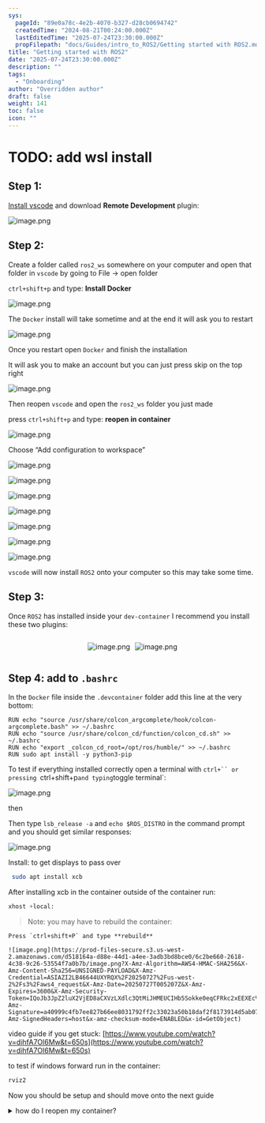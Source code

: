```yaml
---
sys:
  pageId: "89e0a78c-4e2b-4070-b327-d28cb0694742"
  createdTime: "2024-08-21T00:24:00.000Z"
  lastEditedTime: "2025-07-24T23:30:00.000Z"
  propFilepath: "docs/Guides/intro_to_ROS2/Getting started with ROS2.md"
title: "Getting started with ROS2"
date: "2025-07-24T23:30:00.000Z"
description: ""
tags:
  - "Onboarding"
author: "Overridden author"
draft: false
weight: 141
toc: false
icon: ""
---
```


# TODO: add wsl install

## Step 1:

[Install vscode](https://code.visualstudio.com/download) and download **Remote Development** plugin:

![image.png](https://prod-files-secure.s3.us-west-2.amazonaws.com/d518164a-d88e-44d1-a4ee-3adb3bd8bce0/efb52993-1881-4a40-b95e-6f020334f022/image.png?X-Amz-Algorithm=AWS4-HMAC-SHA256&X-Amz-Content-Sha256=UNSIGNED-PAYLOAD&X-Amz-Credential=ASIAZI2LB466TTHASQ37%2F20250727%2Fus-west-2%2Fs3%2Faws4_request&X-Amz-Date=20250727T005203Z&X-Amz-Expires=3600&X-Amz-Security-Token=IQoJb3JpZ2luX2VjED8aCXVzLXdlc3QtMiJHMEUCIQCfA0Tvda9Z%2FRvsWUXVsHCiCHIbmCCIF%2FQjngmdb4hItgIgOga%2F%2BInqYagTQ1uhps%2FBHuKCYB0UGdGU9SNJfUeI4Ekq%2FwMIaBAAGgw2Mzc0MjMxODM4MDUiDOQRlwGPwlfYu6qpzircA30k6%2F3C7KV06EOwxEsipCK98LKrhBiST4MgE%2BGDiz7s%2FeUKVnx4i%2BRDWoixMVpfsGWqjqReUWb9QeDTuSU8JM08uLnLnYBvXlJZv3lZkFcosV4zNHln6cPA8AOAJxJPXMFpUko%2B3VLoy7Sk0dlg%2B8jnyUzB0ktEzrbZFu1856b27P4COyZpJ3gs30ioHOQYpV%2FpZRVFlOSN2xTvMSek%2FCkDrT5q4Vwmt5Ltqphm76E%2FcNlU%2BFXcruU6VVqE208X1k8NYYU4aAc6w3kfw6NEZg8K3LPUJgYhwUM2QZGheWx3aBRcuhKkATdAKbO7c142F3tq3HbTgzdIMJGewRcFw67SAZF%2FK%2FGrJLO7lT9eiOUGzKo%2BeUOehoJZzf1uyVCpVTZn3%2F9AfCptmEHa7TVz23TKN5dOtLjo5KyQ9mci68%2BQ0fCT2Pb8y%2Fe9NbByuM%2Fq5LKBWfmlSMkKuT9TB%2BG2%2F1kGDL%2FZUeweycbMQKVdjGn%2FB5GE94wMonIlGIGBQOwbjlP%2FnSt44QT8HzDqTmY5Ry0SnQRZRA55GiyvdyTXNBFzaNqY8zifPtoAlVPaYXLCmT51ZzKyQKk0qmN4uRnBOsNfFdaIM2oyS%2FrLZf9BCHm36Cj10MMuvIPdSOMUMPrClcQGOqUBSHBcll%2F%2FsRcNWesx%2Bkwv8nKQtcQhk0gqS5DGEvTRBkvyDXMeCG7JmUglRw6WsHAbD8Z5pMx0J40HFI2138zSE6zrC2M1m3AR0ljdGbJGC0x9jioc52lFGxv9q0D6UvhX2VRy5mfBVTiASugoR3P%2B9GosWGMl7STojrmATu8fFDCjvZYQ1IV0FY5xHedXnfblS5uma9wnMZQM0kk%2By2PGI%2FugfLLq&X-Amz-Signature=53d23a85ce9944adde3158d461acaf8e10dbca84767fa83154b6675a85d2f038&X-Amz-SignedHeaders=host&x-amz-checksum-mode=ENABLED&x-id=GetObject)

## Step 2:

Create a folder called `ros2_ws` somewhere on your computer and open that folder in `vscode` by going to File → open folder 

`ctrl+shift+p` and type: **Install Docker**

![image.png](https://prod-files-secure.s3.us-west-2.amazonaws.com/d518164a-d88e-44d1-a4ee-3adb3bd8bce0/2269dc0e-1cd5-47ff-bceb-c04ad9b2eab0/image.png?X-Amz-Algorithm=AWS4-HMAC-SHA256&X-Amz-Content-Sha256=UNSIGNED-PAYLOAD&X-Amz-Credential=ASIAZI2LB466TTHASQ37%2F20250727%2Fus-west-2%2Fs3%2Faws4_request&X-Amz-Date=20250727T005203Z&X-Amz-Expires=3600&X-Amz-Security-Token=IQoJb3JpZ2luX2VjED8aCXVzLXdlc3QtMiJHMEUCIQCfA0Tvda9Z%2FRvsWUXVsHCiCHIbmCCIF%2FQjngmdb4hItgIgOga%2F%2BInqYagTQ1uhps%2FBHuKCYB0UGdGU9SNJfUeI4Ekq%2FwMIaBAAGgw2Mzc0MjMxODM4MDUiDOQRlwGPwlfYu6qpzircA30k6%2F3C7KV06EOwxEsipCK98LKrhBiST4MgE%2BGDiz7s%2FeUKVnx4i%2BRDWoixMVpfsGWqjqReUWb9QeDTuSU8JM08uLnLnYBvXlJZv3lZkFcosV4zNHln6cPA8AOAJxJPXMFpUko%2B3VLoy7Sk0dlg%2B8jnyUzB0ktEzrbZFu1856b27P4COyZpJ3gs30ioHOQYpV%2FpZRVFlOSN2xTvMSek%2FCkDrT5q4Vwmt5Ltqphm76E%2FcNlU%2BFXcruU6VVqE208X1k8NYYU4aAc6w3kfw6NEZg8K3LPUJgYhwUM2QZGheWx3aBRcuhKkATdAKbO7c142F3tq3HbTgzdIMJGewRcFw67SAZF%2FK%2FGrJLO7lT9eiOUGzKo%2BeUOehoJZzf1uyVCpVTZn3%2F9AfCptmEHa7TVz23TKN5dOtLjo5KyQ9mci68%2BQ0fCT2Pb8y%2Fe9NbByuM%2Fq5LKBWfmlSMkKuT9TB%2BG2%2F1kGDL%2FZUeweycbMQKVdjGn%2FB5GE94wMonIlGIGBQOwbjlP%2FnSt44QT8HzDqTmY5Ry0SnQRZRA55GiyvdyTXNBFzaNqY8zifPtoAlVPaYXLCmT51ZzKyQKk0qmN4uRnBOsNfFdaIM2oyS%2FrLZf9BCHm36Cj10MMuvIPdSOMUMPrClcQGOqUBSHBcll%2F%2FsRcNWesx%2Bkwv8nKQtcQhk0gqS5DGEvTRBkvyDXMeCG7JmUglRw6WsHAbD8Z5pMx0J40HFI2138zSE6zrC2M1m3AR0ljdGbJGC0x9jioc52lFGxv9q0D6UvhX2VRy5mfBVTiASugoR3P%2B9GosWGMl7STojrmATu8fFDCjvZYQ1IV0FY5xHedXnfblS5uma9wnMZQM0kk%2By2PGI%2FugfLLq&X-Amz-Signature=2689e902381ddd845407dfbb28bb9c8bcc461396a5c069b982b3a2c86358f2c8&X-Amz-SignedHeaders=host&x-amz-checksum-mode=ENABLED&x-id=GetObject)

The `Docker` install will take sometime and at the end it will ask you to restart

![image.png](https://prod-files-secure.s3.us-west-2.amazonaws.com/d518164a-d88e-44d1-a4ee-3adb3bd8bce0/ed233f78-be33-4b1f-b89c-9c346c0e961e/image.png?X-Amz-Algorithm=AWS4-HMAC-SHA256&X-Amz-Content-Sha256=UNSIGNED-PAYLOAD&X-Amz-Credential=ASIAZI2LB466TTHASQ37%2F20250727%2Fus-west-2%2Fs3%2Faws4_request&X-Amz-Date=20250727T005203Z&X-Amz-Expires=3600&X-Amz-Security-Token=IQoJb3JpZ2luX2VjED8aCXVzLXdlc3QtMiJHMEUCIQCfA0Tvda9Z%2FRvsWUXVsHCiCHIbmCCIF%2FQjngmdb4hItgIgOga%2F%2BInqYagTQ1uhps%2FBHuKCYB0UGdGU9SNJfUeI4Ekq%2FwMIaBAAGgw2Mzc0MjMxODM4MDUiDOQRlwGPwlfYu6qpzircA30k6%2F3C7KV06EOwxEsipCK98LKrhBiST4MgE%2BGDiz7s%2FeUKVnx4i%2BRDWoixMVpfsGWqjqReUWb9QeDTuSU8JM08uLnLnYBvXlJZv3lZkFcosV4zNHln6cPA8AOAJxJPXMFpUko%2B3VLoy7Sk0dlg%2B8jnyUzB0ktEzrbZFu1856b27P4COyZpJ3gs30ioHOQYpV%2FpZRVFlOSN2xTvMSek%2FCkDrT5q4Vwmt5Ltqphm76E%2FcNlU%2BFXcruU6VVqE208X1k8NYYU4aAc6w3kfw6NEZg8K3LPUJgYhwUM2QZGheWx3aBRcuhKkATdAKbO7c142F3tq3HbTgzdIMJGewRcFw67SAZF%2FK%2FGrJLO7lT9eiOUGzKo%2BeUOehoJZzf1uyVCpVTZn3%2F9AfCptmEHa7TVz23TKN5dOtLjo5KyQ9mci68%2BQ0fCT2Pb8y%2Fe9NbByuM%2Fq5LKBWfmlSMkKuT9TB%2BG2%2F1kGDL%2FZUeweycbMQKVdjGn%2FB5GE94wMonIlGIGBQOwbjlP%2FnSt44QT8HzDqTmY5Ry0SnQRZRA55GiyvdyTXNBFzaNqY8zifPtoAlVPaYXLCmT51ZzKyQKk0qmN4uRnBOsNfFdaIM2oyS%2FrLZf9BCHm36Cj10MMuvIPdSOMUMPrClcQGOqUBSHBcll%2F%2FsRcNWesx%2Bkwv8nKQtcQhk0gqS5DGEvTRBkvyDXMeCG7JmUglRw6WsHAbD8Z5pMx0J40HFI2138zSE6zrC2M1m3AR0ljdGbJGC0x9jioc52lFGxv9q0D6UvhX2VRy5mfBVTiASugoR3P%2B9GosWGMl7STojrmATu8fFDCjvZYQ1IV0FY5xHedXnfblS5uma9wnMZQM0kk%2By2PGI%2FugfLLq&X-Amz-Signature=2ffdf7db0a0d83a4edc1aa55acc842fcbf587595b81e857a774b1ec847ddc7e5&X-Amz-SignedHeaders=host&x-amz-checksum-mode=ENABLED&x-id=GetObject)

Once you restart open `Docker` and finish the installation

It will ask you to make an account but you can just press skip on the top right

![image.png](https://prod-files-secure.s3.us-west-2.amazonaws.com/d518164a-d88e-44d1-a4ee-3adb3bd8bce0/21010ad9-1659-4fd9-9f59-9932a09b2a3d/image.png?X-Amz-Algorithm=AWS4-HMAC-SHA256&X-Amz-Content-Sha256=UNSIGNED-PAYLOAD&X-Amz-Credential=ASIAZI2LB466TTHASQ37%2F20250727%2Fus-west-2%2Fs3%2Faws4_request&X-Amz-Date=20250727T005203Z&X-Amz-Expires=3600&X-Amz-Security-Token=IQoJb3JpZ2luX2VjED8aCXVzLXdlc3QtMiJHMEUCIQCfA0Tvda9Z%2FRvsWUXVsHCiCHIbmCCIF%2FQjngmdb4hItgIgOga%2F%2BInqYagTQ1uhps%2FBHuKCYB0UGdGU9SNJfUeI4Ekq%2FwMIaBAAGgw2Mzc0MjMxODM4MDUiDOQRlwGPwlfYu6qpzircA30k6%2F3C7KV06EOwxEsipCK98LKrhBiST4MgE%2BGDiz7s%2FeUKVnx4i%2BRDWoixMVpfsGWqjqReUWb9QeDTuSU8JM08uLnLnYBvXlJZv3lZkFcosV4zNHln6cPA8AOAJxJPXMFpUko%2B3VLoy7Sk0dlg%2B8jnyUzB0ktEzrbZFu1856b27P4COyZpJ3gs30ioHOQYpV%2FpZRVFlOSN2xTvMSek%2FCkDrT5q4Vwmt5Ltqphm76E%2FcNlU%2BFXcruU6VVqE208X1k8NYYU4aAc6w3kfw6NEZg8K3LPUJgYhwUM2QZGheWx3aBRcuhKkATdAKbO7c142F3tq3HbTgzdIMJGewRcFw67SAZF%2FK%2FGrJLO7lT9eiOUGzKo%2BeUOehoJZzf1uyVCpVTZn3%2F9AfCptmEHa7TVz23TKN5dOtLjo5KyQ9mci68%2BQ0fCT2Pb8y%2Fe9NbByuM%2Fq5LKBWfmlSMkKuT9TB%2BG2%2F1kGDL%2FZUeweycbMQKVdjGn%2FB5GE94wMonIlGIGBQOwbjlP%2FnSt44QT8HzDqTmY5Ry0SnQRZRA55GiyvdyTXNBFzaNqY8zifPtoAlVPaYXLCmT51ZzKyQKk0qmN4uRnBOsNfFdaIM2oyS%2FrLZf9BCHm36Cj10MMuvIPdSOMUMPrClcQGOqUBSHBcll%2F%2FsRcNWesx%2Bkwv8nKQtcQhk0gqS5DGEvTRBkvyDXMeCG7JmUglRw6WsHAbD8Z5pMx0J40HFI2138zSE6zrC2M1m3AR0ljdGbJGC0x9jioc52lFGxv9q0D6UvhX2VRy5mfBVTiASugoR3P%2B9GosWGMl7STojrmATu8fFDCjvZYQ1IV0FY5xHedXnfblS5uma9wnMZQM0kk%2By2PGI%2FugfLLq&X-Amz-Signature=3f63287ef6bacfc280727e2b6ae468286e38d0635add72056d648238e509360d&X-Amz-SignedHeaders=host&x-amz-checksum-mode=ENABLED&x-id=GetObject)

Then reopen `vscode` and open the `ros2_ws` folder you just made

press `ctrl+shift+p` and type: **reopen in container**

![image.png](https://prod-files-secure.s3.us-west-2.amazonaws.com/d518164a-d88e-44d1-a4ee-3adb3bd8bce0/4e93b8c2-41ad-488c-8095-c74205196118/image.png?X-Amz-Algorithm=AWS4-HMAC-SHA256&X-Amz-Content-Sha256=UNSIGNED-PAYLOAD&X-Amz-Credential=ASIAZI2LB466TTHASQ37%2F20250727%2Fus-west-2%2Fs3%2Faws4_request&X-Amz-Date=20250727T005203Z&X-Amz-Expires=3600&X-Amz-Security-Token=IQoJb3JpZ2luX2VjED8aCXVzLXdlc3QtMiJHMEUCIQCfA0Tvda9Z%2FRvsWUXVsHCiCHIbmCCIF%2FQjngmdb4hItgIgOga%2F%2BInqYagTQ1uhps%2FBHuKCYB0UGdGU9SNJfUeI4Ekq%2FwMIaBAAGgw2Mzc0MjMxODM4MDUiDOQRlwGPwlfYu6qpzircA30k6%2F3C7KV06EOwxEsipCK98LKrhBiST4MgE%2BGDiz7s%2FeUKVnx4i%2BRDWoixMVpfsGWqjqReUWb9QeDTuSU8JM08uLnLnYBvXlJZv3lZkFcosV4zNHln6cPA8AOAJxJPXMFpUko%2B3VLoy7Sk0dlg%2B8jnyUzB0ktEzrbZFu1856b27P4COyZpJ3gs30ioHOQYpV%2FpZRVFlOSN2xTvMSek%2FCkDrT5q4Vwmt5Ltqphm76E%2FcNlU%2BFXcruU6VVqE208X1k8NYYU4aAc6w3kfw6NEZg8K3LPUJgYhwUM2QZGheWx3aBRcuhKkATdAKbO7c142F3tq3HbTgzdIMJGewRcFw67SAZF%2FK%2FGrJLO7lT9eiOUGzKo%2BeUOehoJZzf1uyVCpVTZn3%2F9AfCptmEHa7TVz23TKN5dOtLjo5KyQ9mci68%2BQ0fCT2Pb8y%2Fe9NbByuM%2Fq5LKBWfmlSMkKuT9TB%2BG2%2F1kGDL%2FZUeweycbMQKVdjGn%2FB5GE94wMonIlGIGBQOwbjlP%2FnSt44QT8HzDqTmY5Ry0SnQRZRA55GiyvdyTXNBFzaNqY8zifPtoAlVPaYXLCmT51ZzKyQKk0qmN4uRnBOsNfFdaIM2oyS%2FrLZf9BCHm36Cj10MMuvIPdSOMUMPrClcQGOqUBSHBcll%2F%2FsRcNWesx%2Bkwv8nKQtcQhk0gqS5DGEvTRBkvyDXMeCG7JmUglRw6WsHAbD8Z5pMx0J40HFI2138zSE6zrC2M1m3AR0ljdGbJGC0x9jioc52lFGxv9q0D6UvhX2VRy5mfBVTiASugoR3P%2B9GosWGMl7STojrmATu8fFDCjvZYQ1IV0FY5xHedXnfblS5uma9wnMZQM0kk%2By2PGI%2FugfLLq&X-Amz-Signature=a37133fa776669f3aa825476c5d7011a9ce7cecd8e1fe4ae88f0b94dadfbfd8d&X-Amz-SignedHeaders=host&x-amz-checksum-mode=ENABLED&x-id=GetObject)

Choose “Add configuration to workspace”

![image.png](https://prod-files-secure.s3.us-west-2.amazonaws.com/d518164a-d88e-44d1-a4ee-3adb3bd8bce0/9560b282-5060-4989-ba37-97e7b2c22476/image.png?X-Amz-Algorithm=AWS4-HMAC-SHA256&X-Amz-Content-Sha256=UNSIGNED-PAYLOAD&X-Amz-Credential=ASIAZI2LB466TTHASQ37%2F20250727%2Fus-west-2%2Fs3%2Faws4_request&X-Amz-Date=20250727T005203Z&X-Amz-Expires=3600&X-Amz-Security-Token=IQoJb3JpZ2luX2VjED8aCXVzLXdlc3QtMiJHMEUCIQCfA0Tvda9Z%2FRvsWUXVsHCiCHIbmCCIF%2FQjngmdb4hItgIgOga%2F%2BInqYagTQ1uhps%2FBHuKCYB0UGdGU9SNJfUeI4Ekq%2FwMIaBAAGgw2Mzc0MjMxODM4MDUiDOQRlwGPwlfYu6qpzircA30k6%2F3C7KV06EOwxEsipCK98LKrhBiST4MgE%2BGDiz7s%2FeUKVnx4i%2BRDWoixMVpfsGWqjqReUWb9QeDTuSU8JM08uLnLnYBvXlJZv3lZkFcosV4zNHln6cPA8AOAJxJPXMFpUko%2B3VLoy7Sk0dlg%2B8jnyUzB0ktEzrbZFu1856b27P4COyZpJ3gs30ioHOQYpV%2FpZRVFlOSN2xTvMSek%2FCkDrT5q4Vwmt5Ltqphm76E%2FcNlU%2BFXcruU6VVqE208X1k8NYYU4aAc6w3kfw6NEZg8K3LPUJgYhwUM2QZGheWx3aBRcuhKkATdAKbO7c142F3tq3HbTgzdIMJGewRcFw67SAZF%2FK%2FGrJLO7lT9eiOUGzKo%2BeUOehoJZzf1uyVCpVTZn3%2F9AfCptmEHa7TVz23TKN5dOtLjo5KyQ9mci68%2BQ0fCT2Pb8y%2Fe9NbByuM%2Fq5LKBWfmlSMkKuT9TB%2BG2%2F1kGDL%2FZUeweycbMQKVdjGn%2FB5GE94wMonIlGIGBQOwbjlP%2FnSt44QT8HzDqTmY5Ry0SnQRZRA55GiyvdyTXNBFzaNqY8zifPtoAlVPaYXLCmT51ZzKyQKk0qmN4uRnBOsNfFdaIM2oyS%2FrLZf9BCHm36Cj10MMuvIPdSOMUMPrClcQGOqUBSHBcll%2F%2FsRcNWesx%2Bkwv8nKQtcQhk0gqS5DGEvTRBkvyDXMeCG7JmUglRw6WsHAbD8Z5pMx0J40HFI2138zSE6zrC2M1m3AR0ljdGbJGC0x9jioc52lFGxv9q0D6UvhX2VRy5mfBVTiASugoR3P%2B9GosWGMl7STojrmATu8fFDCjvZYQ1IV0FY5xHedXnfblS5uma9wnMZQM0kk%2By2PGI%2FugfLLq&X-Amz-Signature=0b5ba189afc0f4233470a95ad6ac3d227187f893dd52ab5d3251c8022919d1a6&X-Amz-SignedHeaders=host&x-amz-checksum-mode=ENABLED&x-id=GetObject)

![image.png](https://prod-files-secure.s3.us-west-2.amazonaws.com/d518164a-d88e-44d1-a4ee-3adb3bd8bce0/2ee63f81-886b-48e8-a553-dc6e5eac99e4/image.png?X-Amz-Algorithm=AWS4-HMAC-SHA256&X-Amz-Content-Sha256=UNSIGNED-PAYLOAD&X-Amz-Credential=ASIAZI2LB466TTHASQ37%2F20250727%2Fus-west-2%2Fs3%2Faws4_request&X-Amz-Date=20250727T005203Z&X-Amz-Expires=3600&X-Amz-Security-Token=IQoJb3JpZ2luX2VjED8aCXVzLXdlc3QtMiJHMEUCIQCfA0Tvda9Z%2FRvsWUXVsHCiCHIbmCCIF%2FQjngmdb4hItgIgOga%2F%2BInqYagTQ1uhps%2FBHuKCYB0UGdGU9SNJfUeI4Ekq%2FwMIaBAAGgw2Mzc0MjMxODM4MDUiDOQRlwGPwlfYu6qpzircA30k6%2F3C7KV06EOwxEsipCK98LKrhBiST4MgE%2BGDiz7s%2FeUKVnx4i%2BRDWoixMVpfsGWqjqReUWb9QeDTuSU8JM08uLnLnYBvXlJZv3lZkFcosV4zNHln6cPA8AOAJxJPXMFpUko%2B3VLoy7Sk0dlg%2B8jnyUzB0ktEzrbZFu1856b27P4COyZpJ3gs30ioHOQYpV%2FpZRVFlOSN2xTvMSek%2FCkDrT5q4Vwmt5Ltqphm76E%2FcNlU%2BFXcruU6VVqE208X1k8NYYU4aAc6w3kfw6NEZg8K3LPUJgYhwUM2QZGheWx3aBRcuhKkATdAKbO7c142F3tq3HbTgzdIMJGewRcFw67SAZF%2FK%2FGrJLO7lT9eiOUGzKo%2BeUOehoJZzf1uyVCpVTZn3%2F9AfCptmEHa7TVz23TKN5dOtLjo5KyQ9mci68%2BQ0fCT2Pb8y%2Fe9NbByuM%2Fq5LKBWfmlSMkKuT9TB%2BG2%2F1kGDL%2FZUeweycbMQKVdjGn%2FB5GE94wMonIlGIGBQOwbjlP%2FnSt44QT8HzDqTmY5Ry0SnQRZRA55GiyvdyTXNBFzaNqY8zifPtoAlVPaYXLCmT51ZzKyQKk0qmN4uRnBOsNfFdaIM2oyS%2FrLZf9BCHm36Cj10MMuvIPdSOMUMPrClcQGOqUBSHBcll%2F%2FsRcNWesx%2Bkwv8nKQtcQhk0gqS5DGEvTRBkvyDXMeCG7JmUglRw6WsHAbD8Z5pMx0J40HFI2138zSE6zrC2M1m3AR0ljdGbJGC0x9jioc52lFGxv9q0D6UvhX2VRy5mfBVTiASugoR3P%2B9GosWGMl7STojrmATu8fFDCjvZYQ1IV0FY5xHedXnfblS5uma9wnMZQM0kk%2By2PGI%2FugfLLq&X-Amz-Signature=e5c2925a9af08beaf086fb4d349edaa3dfa71593d2a7066d250158de4da33835&X-Amz-SignedHeaders=host&x-amz-checksum-mode=ENABLED&x-id=GetObject)

![image.png](https://prod-files-secure.s3.us-west-2.amazonaws.com/d518164a-d88e-44d1-a4ee-3adb3bd8bce0/e0fd626c-c8b6-4b2c-95d1-fa4c26514504/image.png?X-Amz-Algorithm=AWS4-HMAC-SHA256&X-Amz-Content-Sha256=UNSIGNED-PAYLOAD&X-Amz-Credential=ASIAZI2LB466TTHASQ37%2F20250727%2Fus-west-2%2Fs3%2Faws4_request&X-Amz-Date=20250727T005203Z&X-Amz-Expires=3600&X-Amz-Security-Token=IQoJb3JpZ2luX2VjED8aCXVzLXdlc3QtMiJHMEUCIQCfA0Tvda9Z%2FRvsWUXVsHCiCHIbmCCIF%2FQjngmdb4hItgIgOga%2F%2BInqYagTQ1uhps%2FBHuKCYB0UGdGU9SNJfUeI4Ekq%2FwMIaBAAGgw2Mzc0MjMxODM4MDUiDOQRlwGPwlfYu6qpzircA30k6%2F3C7KV06EOwxEsipCK98LKrhBiST4MgE%2BGDiz7s%2FeUKVnx4i%2BRDWoixMVpfsGWqjqReUWb9QeDTuSU8JM08uLnLnYBvXlJZv3lZkFcosV4zNHln6cPA8AOAJxJPXMFpUko%2B3VLoy7Sk0dlg%2B8jnyUzB0ktEzrbZFu1856b27P4COyZpJ3gs30ioHOQYpV%2FpZRVFlOSN2xTvMSek%2FCkDrT5q4Vwmt5Ltqphm76E%2FcNlU%2BFXcruU6VVqE208X1k8NYYU4aAc6w3kfw6NEZg8K3LPUJgYhwUM2QZGheWx3aBRcuhKkATdAKbO7c142F3tq3HbTgzdIMJGewRcFw67SAZF%2FK%2FGrJLO7lT9eiOUGzKo%2BeUOehoJZzf1uyVCpVTZn3%2F9AfCptmEHa7TVz23TKN5dOtLjo5KyQ9mci68%2BQ0fCT2Pb8y%2Fe9NbByuM%2Fq5LKBWfmlSMkKuT9TB%2BG2%2F1kGDL%2FZUeweycbMQKVdjGn%2FB5GE94wMonIlGIGBQOwbjlP%2FnSt44QT8HzDqTmY5Ry0SnQRZRA55GiyvdyTXNBFzaNqY8zifPtoAlVPaYXLCmT51ZzKyQKk0qmN4uRnBOsNfFdaIM2oyS%2FrLZf9BCHm36Cj10MMuvIPdSOMUMPrClcQGOqUBSHBcll%2F%2FsRcNWesx%2Bkwv8nKQtcQhk0gqS5DGEvTRBkvyDXMeCG7JmUglRw6WsHAbD8Z5pMx0J40HFI2138zSE6zrC2M1m3AR0ljdGbJGC0x9jioc52lFGxv9q0D6UvhX2VRy5mfBVTiASugoR3P%2B9GosWGMl7STojrmATu8fFDCjvZYQ1IV0FY5xHedXnfblS5uma9wnMZQM0kk%2By2PGI%2FugfLLq&X-Amz-Signature=b3f5e8ffb590000f1e964e85746ff8a0cefe1846dd7ae41327b940eeee6f4e41&X-Amz-SignedHeaders=host&x-amz-checksum-mode=ENABLED&x-id=GetObject)

![image.png](https://prod-files-secure.s3.us-west-2.amazonaws.com/d518164a-d88e-44d1-a4ee-3adb3bd8bce0/a2e13f50-d2ab-4719-a4c2-7ced634bfc9d/image.png?X-Amz-Algorithm=AWS4-HMAC-SHA256&X-Amz-Content-Sha256=UNSIGNED-PAYLOAD&X-Amz-Credential=ASIAZI2LB466TTHASQ37%2F20250727%2Fus-west-2%2Fs3%2Faws4_request&X-Amz-Date=20250727T005203Z&X-Amz-Expires=3600&X-Amz-Security-Token=IQoJb3JpZ2luX2VjED8aCXVzLXdlc3QtMiJHMEUCIQCfA0Tvda9Z%2FRvsWUXVsHCiCHIbmCCIF%2FQjngmdb4hItgIgOga%2F%2BInqYagTQ1uhps%2FBHuKCYB0UGdGU9SNJfUeI4Ekq%2FwMIaBAAGgw2Mzc0MjMxODM4MDUiDOQRlwGPwlfYu6qpzircA30k6%2F3C7KV06EOwxEsipCK98LKrhBiST4MgE%2BGDiz7s%2FeUKVnx4i%2BRDWoixMVpfsGWqjqReUWb9QeDTuSU8JM08uLnLnYBvXlJZv3lZkFcosV4zNHln6cPA8AOAJxJPXMFpUko%2B3VLoy7Sk0dlg%2B8jnyUzB0ktEzrbZFu1856b27P4COyZpJ3gs30ioHOQYpV%2FpZRVFlOSN2xTvMSek%2FCkDrT5q4Vwmt5Ltqphm76E%2FcNlU%2BFXcruU6VVqE208X1k8NYYU4aAc6w3kfw6NEZg8K3LPUJgYhwUM2QZGheWx3aBRcuhKkATdAKbO7c142F3tq3HbTgzdIMJGewRcFw67SAZF%2FK%2FGrJLO7lT9eiOUGzKo%2BeUOehoJZzf1uyVCpVTZn3%2F9AfCptmEHa7TVz23TKN5dOtLjo5KyQ9mci68%2BQ0fCT2Pb8y%2Fe9NbByuM%2Fq5LKBWfmlSMkKuT9TB%2BG2%2F1kGDL%2FZUeweycbMQKVdjGn%2FB5GE94wMonIlGIGBQOwbjlP%2FnSt44QT8HzDqTmY5Ry0SnQRZRA55GiyvdyTXNBFzaNqY8zifPtoAlVPaYXLCmT51ZzKyQKk0qmN4uRnBOsNfFdaIM2oyS%2FrLZf9BCHm36Cj10MMuvIPdSOMUMPrClcQGOqUBSHBcll%2F%2FsRcNWesx%2Bkwv8nKQtcQhk0gqS5DGEvTRBkvyDXMeCG7JmUglRw6WsHAbD8Z5pMx0J40HFI2138zSE6zrC2M1m3AR0ljdGbJGC0x9jioc52lFGxv9q0D6UvhX2VRy5mfBVTiASugoR3P%2B9GosWGMl7STojrmATu8fFDCjvZYQ1IV0FY5xHedXnfblS5uma9wnMZQM0kk%2By2PGI%2FugfLLq&X-Amz-Signature=3d1fab5032f863f8a25f1234696ad10fca6bffe1096d3385c818e775ecfb8725&X-Amz-SignedHeaders=host&x-amz-checksum-mode=ENABLED&x-id=GetObject)

![image.png](https://prod-files-secure.s3.us-west-2.amazonaws.com/d518164a-d88e-44d1-a4ee-3adb3bd8bce0/6cc478ad-aaba-4bf7-9fcc-403277ab896c/image.png?X-Amz-Algorithm=AWS4-HMAC-SHA256&X-Amz-Content-Sha256=UNSIGNED-PAYLOAD&X-Amz-Credential=ASIAZI2LB466TTHASQ37%2F20250727%2Fus-west-2%2Fs3%2Faws4_request&X-Amz-Date=20250727T005203Z&X-Amz-Expires=3600&X-Amz-Security-Token=IQoJb3JpZ2luX2VjED8aCXVzLXdlc3QtMiJHMEUCIQCfA0Tvda9Z%2FRvsWUXVsHCiCHIbmCCIF%2FQjngmdb4hItgIgOga%2F%2BInqYagTQ1uhps%2FBHuKCYB0UGdGU9SNJfUeI4Ekq%2FwMIaBAAGgw2Mzc0MjMxODM4MDUiDOQRlwGPwlfYu6qpzircA30k6%2F3C7KV06EOwxEsipCK98LKrhBiST4MgE%2BGDiz7s%2FeUKVnx4i%2BRDWoixMVpfsGWqjqReUWb9QeDTuSU8JM08uLnLnYBvXlJZv3lZkFcosV4zNHln6cPA8AOAJxJPXMFpUko%2B3VLoy7Sk0dlg%2B8jnyUzB0ktEzrbZFu1856b27P4COyZpJ3gs30ioHOQYpV%2FpZRVFlOSN2xTvMSek%2FCkDrT5q4Vwmt5Ltqphm76E%2FcNlU%2BFXcruU6VVqE208X1k8NYYU4aAc6w3kfw6NEZg8K3LPUJgYhwUM2QZGheWx3aBRcuhKkATdAKbO7c142F3tq3HbTgzdIMJGewRcFw67SAZF%2FK%2FGrJLO7lT9eiOUGzKo%2BeUOehoJZzf1uyVCpVTZn3%2F9AfCptmEHa7TVz23TKN5dOtLjo5KyQ9mci68%2BQ0fCT2Pb8y%2Fe9NbByuM%2Fq5LKBWfmlSMkKuT9TB%2BG2%2F1kGDL%2FZUeweycbMQKVdjGn%2FB5GE94wMonIlGIGBQOwbjlP%2FnSt44QT8HzDqTmY5Ry0SnQRZRA55GiyvdyTXNBFzaNqY8zifPtoAlVPaYXLCmT51ZzKyQKk0qmN4uRnBOsNfFdaIM2oyS%2FrLZf9BCHm36Cj10MMuvIPdSOMUMPrClcQGOqUBSHBcll%2F%2FsRcNWesx%2Bkwv8nKQtcQhk0gqS5DGEvTRBkvyDXMeCG7JmUglRw6WsHAbD8Z5pMx0J40HFI2138zSE6zrC2M1m3AR0ljdGbJGC0x9jioc52lFGxv9q0D6UvhX2VRy5mfBVTiASugoR3P%2B9GosWGMl7STojrmATu8fFDCjvZYQ1IV0FY5xHedXnfblS5uma9wnMZQM0kk%2By2PGI%2FugfLLq&X-Amz-Signature=dfab67d43898ddc8c505b26e5b03e2666d8d860331f8a11edb868664a3d3c3df&X-Amz-SignedHeaders=host&x-amz-checksum-mode=ENABLED&x-id=GetObject)

![image.png](https://prod-files-secure.s3.us-west-2.amazonaws.com/d518164a-d88e-44d1-a4ee-3adb3bd8bce0/53255b28-f75e-430f-b9e3-c0ac8577e42b/image.png?X-Amz-Algorithm=AWS4-HMAC-SHA256&X-Amz-Content-Sha256=UNSIGNED-PAYLOAD&X-Amz-Credential=ASIAZI2LB466TTHASQ37%2F20250727%2Fus-west-2%2Fs3%2Faws4_request&X-Amz-Date=20250727T005203Z&X-Amz-Expires=3600&X-Amz-Security-Token=IQoJb3JpZ2luX2VjED8aCXVzLXdlc3QtMiJHMEUCIQCfA0Tvda9Z%2FRvsWUXVsHCiCHIbmCCIF%2FQjngmdb4hItgIgOga%2F%2BInqYagTQ1uhps%2FBHuKCYB0UGdGU9SNJfUeI4Ekq%2FwMIaBAAGgw2Mzc0MjMxODM4MDUiDOQRlwGPwlfYu6qpzircA30k6%2F3C7KV06EOwxEsipCK98LKrhBiST4MgE%2BGDiz7s%2FeUKVnx4i%2BRDWoixMVpfsGWqjqReUWb9QeDTuSU8JM08uLnLnYBvXlJZv3lZkFcosV4zNHln6cPA8AOAJxJPXMFpUko%2B3VLoy7Sk0dlg%2B8jnyUzB0ktEzrbZFu1856b27P4COyZpJ3gs30ioHOQYpV%2FpZRVFlOSN2xTvMSek%2FCkDrT5q4Vwmt5Ltqphm76E%2FcNlU%2BFXcruU6VVqE208X1k8NYYU4aAc6w3kfw6NEZg8K3LPUJgYhwUM2QZGheWx3aBRcuhKkATdAKbO7c142F3tq3HbTgzdIMJGewRcFw67SAZF%2FK%2FGrJLO7lT9eiOUGzKo%2BeUOehoJZzf1uyVCpVTZn3%2F9AfCptmEHa7TVz23TKN5dOtLjo5KyQ9mci68%2BQ0fCT2Pb8y%2Fe9NbByuM%2Fq5LKBWfmlSMkKuT9TB%2BG2%2F1kGDL%2FZUeweycbMQKVdjGn%2FB5GE94wMonIlGIGBQOwbjlP%2FnSt44QT8HzDqTmY5Ry0SnQRZRA55GiyvdyTXNBFzaNqY8zifPtoAlVPaYXLCmT51ZzKyQKk0qmN4uRnBOsNfFdaIM2oyS%2FrLZf9BCHm36Cj10MMuvIPdSOMUMPrClcQGOqUBSHBcll%2F%2FsRcNWesx%2Bkwv8nKQtcQhk0gqS5DGEvTRBkvyDXMeCG7JmUglRw6WsHAbD8Z5pMx0J40HFI2138zSE6zrC2M1m3AR0ljdGbJGC0x9jioc52lFGxv9q0D6UvhX2VRy5mfBVTiASugoR3P%2B9GosWGMl7STojrmATu8fFDCjvZYQ1IV0FY5xHedXnfblS5uma9wnMZQM0kk%2By2PGI%2FugfLLq&X-Amz-Signature=77082f5ae4f2ddb72430c659804833fde3667bfb4c27909baa566f5609c7c586&X-Amz-SignedHeaders=host&x-amz-checksum-mode=ENABLED&x-id=GetObject)

![image.png](https://prod-files-secure.s3.us-west-2.amazonaws.com/d518164a-d88e-44d1-a4ee-3adb3bd8bce0/7c562767-5af9-4ffb-97d1-327bcdf4ee00/image.png?X-Amz-Algorithm=AWS4-HMAC-SHA256&X-Amz-Content-Sha256=UNSIGNED-PAYLOAD&X-Amz-Credential=ASIAZI2LB466TTHASQ37%2F20250727%2Fus-west-2%2Fs3%2Faws4_request&X-Amz-Date=20250727T005203Z&X-Amz-Expires=3600&X-Amz-Security-Token=IQoJb3JpZ2luX2VjED8aCXVzLXdlc3QtMiJHMEUCIQCfA0Tvda9Z%2FRvsWUXVsHCiCHIbmCCIF%2FQjngmdb4hItgIgOga%2F%2BInqYagTQ1uhps%2FBHuKCYB0UGdGU9SNJfUeI4Ekq%2FwMIaBAAGgw2Mzc0MjMxODM4MDUiDOQRlwGPwlfYu6qpzircA30k6%2F3C7KV06EOwxEsipCK98LKrhBiST4MgE%2BGDiz7s%2FeUKVnx4i%2BRDWoixMVpfsGWqjqReUWb9QeDTuSU8JM08uLnLnYBvXlJZv3lZkFcosV4zNHln6cPA8AOAJxJPXMFpUko%2B3VLoy7Sk0dlg%2B8jnyUzB0ktEzrbZFu1856b27P4COyZpJ3gs30ioHOQYpV%2FpZRVFlOSN2xTvMSek%2FCkDrT5q4Vwmt5Ltqphm76E%2FcNlU%2BFXcruU6VVqE208X1k8NYYU4aAc6w3kfw6NEZg8K3LPUJgYhwUM2QZGheWx3aBRcuhKkATdAKbO7c142F3tq3HbTgzdIMJGewRcFw67SAZF%2FK%2FGrJLO7lT9eiOUGzKo%2BeUOehoJZzf1uyVCpVTZn3%2F9AfCptmEHa7TVz23TKN5dOtLjo5KyQ9mci68%2BQ0fCT2Pb8y%2Fe9NbByuM%2Fq5LKBWfmlSMkKuT9TB%2BG2%2F1kGDL%2FZUeweycbMQKVdjGn%2FB5GE94wMonIlGIGBQOwbjlP%2FnSt44QT8HzDqTmY5Ry0SnQRZRA55GiyvdyTXNBFzaNqY8zifPtoAlVPaYXLCmT51ZzKyQKk0qmN4uRnBOsNfFdaIM2oyS%2FrLZf9BCHm36Cj10MMuvIPdSOMUMPrClcQGOqUBSHBcll%2F%2FsRcNWesx%2Bkwv8nKQtcQhk0gqS5DGEvTRBkvyDXMeCG7JmUglRw6WsHAbD8Z5pMx0J40HFI2138zSE6zrC2M1m3AR0ljdGbJGC0x9jioc52lFGxv9q0D6UvhX2VRy5mfBVTiASugoR3P%2B9GosWGMl7STojrmATu8fFDCjvZYQ1IV0FY5xHedXnfblS5uma9wnMZQM0kk%2By2PGI%2FugfLLq&X-Amz-Signature=152384c3ab33d4af791e2bed434aecb7136488e395638f274a293734d08728e6&X-Amz-SignedHeaders=host&x-amz-checksum-mode=ENABLED&x-id=GetObject)

`vscode` will now install `ROS2` onto your computer so this may take some time.

## Step 3:

Once `ROS2` has installed inside your `dev-container` I recommend you install these two plugins:

<div style="display: flex;flex-direction: row; column-gap:10px; max-width: 630px;justify-content: center;">
<div>

![image.png](https://prod-files-secure.s3.us-west-2.amazonaws.com/d518164a-d88e-44d1-a4ee-3adb3bd8bce0/3fc3d550-5a54-4ba1-ba6b-faa01cdb7369/image.png?X-Amz-Algorithm=AWS4-HMAC-SHA256&X-Amz-Content-Sha256=UNSIGNED-PAYLOAD&X-Amz-Credential=ASIAZI2LB466RP5A3A7P%2F20250727%2Fus-west-2%2Fs3%2Faws4_request&X-Amz-Date=20250727T005206Z&X-Amz-Expires=3600&X-Amz-Security-Token=IQoJb3JpZ2luX2VjED8aCXVzLXdlc3QtMiJHMEUCIQCI8s8TtVXLW9qVHm%2FfeCAJ2CV1pfVU%2F5RPt9k9RhipCQIga0EnaPhhw8GGChzStsXMEz05oBxIVbxv9S%2BOPUnqp1kq%2FwMIaBAAGgw2Mzc0MjMxODM4MDUiDN2LicrV8yOXofElkCrcA5tEIVKdxzwDkQ%2FJZvvna8s59ozAKl2auChYWRPME3k76L9mlves8a9x5Mem0nlwsZb%2BKRk%2FQgBp%2FMzleXdPnhENuni5KAGKqyR5tKXQQJ3brUO5zFIZLY4JpIDzRM%2FmGTbafzN65lsZ8orQV6P28rNsQizE2qDw5VNMa9YaMNHDgyWp2Cx79IJC5EwVGvTBGY6Y2mo%2BolZLTiol3Yo8haYgQA5v5L7bimalrgk3E0iDazNz1caXGdPf0kk%2BEj3%2F5SKOWMFGzLajgG4mUXvCs5b4%2B5cjVB%2FocjniDwfQi%2F60kSHppIc%2FbG5DiQ7d4R5VyaSPTkSpy1ykg4irZwJxC6GmKtJTlbI3VEznm%2FRIDOAelFnxrLvQ64vgv%2BypRSYtewamsopeAUv1A6%2Bstu56Yv%2F8%2FJdjtPmBbCzPCO%2FqICaVfMwldFGOXR3ffGr6m5mxWM%2Ftk%2FREWBzhPACL1YkoYpR7R078qUTEWgWmIK2fJPql8EaKKm5fWl2VKc2l4Y%2Bj2aSeeppMoVLAL68NM9RCrg4Ovi4A3M0Jg3ompW0xkFe7tnIWsnPTrmIdjjC4zkjeYokDHnNZwl0HI0dLAAneS0RSqgJgrSuAExZI4ehGke54n9hbw%2Brah%2BN7FLa1MILDlcQGOqUBtknUtztT9mC6H3Y317FjDXIOLJ54%2BI3qxMpDGTyNsPVKt436QhBUpR%2BOsrHi7hV80%2F%2FlZ%2FZyMH%2FcwDlFeeB93Og%2FxFikUzqs8A%2B7BQNwUhLQh3DlJuqAe%2By1u8ovlQQXfQfLuSU1ql7CKfHhQ4AsqsuipoU%2F%2F%2Bfs0uo4eu%2F3lW7tO7zInDTmc1fUUOWARd%2BxRCBb7F6hVzWFU%2BdADqu3qsGktWN2&X-Amz-Signature=9428a15e2c30ad8bb143db159cf25e074e2f851cf86305620ccdcae892a029f6&X-Amz-SignedHeaders=host&x-amz-checksum-mode=ENABLED&x-id=GetObject)

</div>
<div>

![image.png](https://prod-files-secure.s3.us-west-2.amazonaws.com/d518164a-d88e-44d1-a4ee-3adb3bd8bce0/d994cc66-13c2-4093-a5a3-f84cf4601a82/image.png?X-Amz-Algorithm=AWS4-HMAC-SHA256&X-Amz-Content-Sha256=UNSIGNED-PAYLOAD&X-Amz-Credential=ASIAZI2LB466UQOKXBYX%2F20250727%2Fus-west-2%2Fs3%2Faws4_request&X-Amz-Date=20250727T005207Z&X-Amz-Expires=3600&X-Amz-Security-Token=IQoJb3JpZ2luX2VjED8aCXVzLXdlc3QtMiJGMEQCIEkGqZR2e9fI8xyLhjRijOJjWp2601%2FxJaztiuFq3hPIAiBSAoxXFB2YcIRA9vyXSWy7qlupQebwN%2FPFWSJL%2FJnpuSr%2FAwhoEAAaDDYzNzQyMzE4MzgwNSIM7RUadzvpEgOkTy5qKtwDH7Zaq0EwAhBozpxN7218QVw%2FxuDih24vvwgeP50Pi8s5dfqI8LnSz3OwTNda7BgHIRRY%2FxAhN6VI%2B2Dp3O7bCQPR0zZzUyCeO7iMwNU70BFHeyZ3rJF%2BXcsPivZr2jRePt8%2FGphFKx6FAuOaVrPmwcutTJ8AoSfxe%2FbUpf1Jmd3YIgGR9HJWDFFVyLFav45X6CzFKIezUrOD89WNrsYAVSXvcu4OkwAkDMPmy1%2BE9QkPfVwvY5npC6mv6KU6%2BDp2Yi1n57sn4lT778ZfHyPJGgZ%2BYR%2BG%2FzrzQwwXzb3JkJ%2FQWxuIrbnPN2ECA3DoKWRpHh3y8gMlE1%2Ba%2BkErjLpYAl%2FXlhW%2FrnNFX9P3tLKSlstzzZu1stGjI31xUy9zuhe5uqf7S6hjxEOqs1sJzLn%2BcaNxOG0STy4jK8OXFa%2F%2FpS0t3U4kYjLwpQBFUh%2Bm%2FTci3%2BoWHDqS%2BK9L1m8G3DzOjyZHu664xzocIvo7sL5xyqNROtqgBpAFRH%2FSPaLC%2BtL2W9gMWdw%2BVOSsHEd7eHB5YmMuVixsKl%2ByG8kkJhGQmtZXSIIP0sz78G%2FFDEzr3J3Oc%2BNMm0nfhqj7Krq%2FGutGt7OuehqeSYZYRZu4PasNBlGxcQpJnxJ%2B%2BZzByKwwmsKVxAY6pgHotUV9LDdtpmr9Ga%2FMwu4NV8wAmbwk7LfNFRoGpFwGh1suI8atBMAkqPNDRiy%2FpZ0Er35nZ4sHHwDPpjl2SfgXYYXnB3cNnOHcEEeqaODQoAH4JFdO3uWMdI%2FCbn4glFyt2xwn%2FuvC3sTFanhIztoIZXRxJcl9kkg13RLT9R2qdKMUwjuQdk6eP3XBYGDS7HwCdUhxAMMi7QgO94ukMh%2B8uzSk6fE0&X-Amz-Signature=a28d5572b518442167743034046a2241eeef39513eee918d2da229ef882c7b58&X-Amz-SignedHeaders=host&x-amz-checksum-mode=ENABLED&x-id=GetObject)

</div>
</div>

## Step 4: add to `.bashrc`

In the `Docker` file inside the `.devcontainer` folder add this line at the very bottom: 

```docker
RUN echo "source /usr/share/colcon_argcomplete/hook/colcon-argcomplete.bash" >> ~/.bashrc
RUN echo "source /usr/share/colcon_cd/function/colcon_cd.sh" >> ~/.bashrc
RUN echo "export _colcon_cd_root=/opt/ros/humble/" >> ~/.bashrc
RUN sudo apt install -y python3-pip 
```

To test if everything installed correctly open a terminal with `ctrl+`` or pressing `ctrl+shift+p` and typing `toggle terminal`:

![image.png](https://prod-files-secure.s3.us-west-2.amazonaws.com/d518164a-d88e-44d1-a4ee-3adb3bd8bce0/6a4943d8-b04e-4c02-9a58-775f3384d1a5/image.png?X-Amz-Algorithm=AWS4-HMAC-SHA256&X-Amz-Content-Sha256=UNSIGNED-PAYLOAD&X-Amz-Credential=ASIAZI2LB466TTHASQ37%2F20250727%2Fus-west-2%2Fs3%2Faws4_request&X-Amz-Date=20250727T005203Z&X-Amz-Expires=3600&X-Amz-Security-Token=IQoJb3JpZ2luX2VjED8aCXVzLXdlc3QtMiJHMEUCIQCfA0Tvda9Z%2FRvsWUXVsHCiCHIbmCCIF%2FQjngmdb4hItgIgOga%2F%2BInqYagTQ1uhps%2FBHuKCYB0UGdGU9SNJfUeI4Ekq%2FwMIaBAAGgw2Mzc0MjMxODM4MDUiDOQRlwGPwlfYu6qpzircA30k6%2F3C7KV06EOwxEsipCK98LKrhBiST4MgE%2BGDiz7s%2FeUKVnx4i%2BRDWoixMVpfsGWqjqReUWb9QeDTuSU8JM08uLnLnYBvXlJZv3lZkFcosV4zNHln6cPA8AOAJxJPXMFpUko%2B3VLoy7Sk0dlg%2B8jnyUzB0ktEzrbZFu1856b27P4COyZpJ3gs30ioHOQYpV%2FpZRVFlOSN2xTvMSek%2FCkDrT5q4Vwmt5Ltqphm76E%2FcNlU%2BFXcruU6VVqE208X1k8NYYU4aAc6w3kfw6NEZg8K3LPUJgYhwUM2QZGheWx3aBRcuhKkATdAKbO7c142F3tq3HbTgzdIMJGewRcFw67SAZF%2FK%2FGrJLO7lT9eiOUGzKo%2BeUOehoJZzf1uyVCpVTZn3%2F9AfCptmEHa7TVz23TKN5dOtLjo5KyQ9mci68%2BQ0fCT2Pb8y%2Fe9NbByuM%2Fq5LKBWfmlSMkKuT9TB%2BG2%2F1kGDL%2FZUeweycbMQKVdjGn%2FB5GE94wMonIlGIGBQOwbjlP%2FnSt44QT8HzDqTmY5Ry0SnQRZRA55GiyvdyTXNBFzaNqY8zifPtoAlVPaYXLCmT51ZzKyQKk0qmN4uRnBOsNfFdaIM2oyS%2FrLZf9BCHm36Cj10MMuvIPdSOMUMPrClcQGOqUBSHBcll%2F%2FsRcNWesx%2Bkwv8nKQtcQhk0gqS5DGEvTRBkvyDXMeCG7JmUglRw6WsHAbD8Z5pMx0J40HFI2138zSE6zrC2M1m3AR0ljdGbJGC0x9jioc52lFGxv9q0D6UvhX2VRy5mfBVTiASugoR3P%2B9GosWGMl7STojrmATu8fFDCjvZYQ1IV0FY5xHedXnfblS5uma9wnMZQM0kk%2By2PGI%2FugfLLq&X-Amz-Signature=d856b3fcaedcf5904dea951144ea6d754176b84764be95d5f986c444d6e42177&X-Amz-SignedHeaders=host&x-amz-checksum-mode=ENABLED&x-id=GetObject)

then 

Then type `lsb_release -a` and `echo $ROS_DISTRO` in the command prompt and you should get similar responses:

![image.png](https://prod-files-secure.s3.us-west-2.amazonaws.com/d518164a-d88e-44d1-a4ee-3adb3bd8bce0/3e635dec-a805-4e85-8b9e-d000e5b71a4e/image.png?X-Amz-Algorithm=AWS4-HMAC-SHA256&X-Amz-Content-Sha256=UNSIGNED-PAYLOAD&X-Amz-Credential=ASIAZI2LB466TTHASQ37%2F20250727%2Fus-west-2%2Fs3%2Faws4_request&X-Amz-Date=20250727T005203Z&X-Amz-Expires=3600&X-Amz-Security-Token=IQoJb3JpZ2luX2VjED8aCXVzLXdlc3QtMiJHMEUCIQCfA0Tvda9Z%2FRvsWUXVsHCiCHIbmCCIF%2FQjngmdb4hItgIgOga%2F%2BInqYagTQ1uhps%2FBHuKCYB0UGdGU9SNJfUeI4Ekq%2FwMIaBAAGgw2Mzc0MjMxODM4MDUiDOQRlwGPwlfYu6qpzircA30k6%2F3C7KV06EOwxEsipCK98LKrhBiST4MgE%2BGDiz7s%2FeUKVnx4i%2BRDWoixMVpfsGWqjqReUWb9QeDTuSU8JM08uLnLnYBvXlJZv3lZkFcosV4zNHln6cPA8AOAJxJPXMFpUko%2B3VLoy7Sk0dlg%2B8jnyUzB0ktEzrbZFu1856b27P4COyZpJ3gs30ioHOQYpV%2FpZRVFlOSN2xTvMSek%2FCkDrT5q4Vwmt5Ltqphm76E%2FcNlU%2BFXcruU6VVqE208X1k8NYYU4aAc6w3kfw6NEZg8K3LPUJgYhwUM2QZGheWx3aBRcuhKkATdAKbO7c142F3tq3HbTgzdIMJGewRcFw67SAZF%2FK%2FGrJLO7lT9eiOUGzKo%2BeUOehoJZzf1uyVCpVTZn3%2F9AfCptmEHa7TVz23TKN5dOtLjo5KyQ9mci68%2BQ0fCT2Pb8y%2Fe9NbByuM%2Fq5LKBWfmlSMkKuT9TB%2BG2%2F1kGDL%2FZUeweycbMQKVdjGn%2FB5GE94wMonIlGIGBQOwbjlP%2FnSt44QT8HzDqTmY5Ry0SnQRZRA55GiyvdyTXNBFzaNqY8zifPtoAlVPaYXLCmT51ZzKyQKk0qmN4uRnBOsNfFdaIM2oyS%2FrLZf9BCHm36Cj10MMuvIPdSOMUMPrClcQGOqUBSHBcll%2F%2FsRcNWesx%2Bkwv8nKQtcQhk0gqS5DGEvTRBkvyDXMeCG7JmUglRw6WsHAbD8Z5pMx0J40HFI2138zSE6zrC2M1m3AR0ljdGbJGC0x9jioc52lFGxv9q0D6UvhX2VRy5mfBVTiASugoR3P%2B9GosWGMl7STojrmATu8fFDCjvZYQ1IV0FY5xHedXnfblS5uma9wnMZQM0kk%2By2PGI%2FugfLLq&X-Amz-Signature=7493de7350c5ea18fcbb2ffa98f35118bf79317139ef490dc05c884a08570378&X-Amz-SignedHeaders=host&x-amz-checksum-mode=ENABLED&x-id=GetObject)

Install:  to get displays to pass over

```bash
 sudo apt install xcb
```

After installing xcb in the container outside of the container run:

```python
xhost +local:
```

> Note: you may have to rebuild the container:

	Press `ctrl+shift+P` and type **rebuild**

	![image.png](https://prod-files-secure.s3.us-west-2.amazonaws.com/d518164a-d88e-44d1-a4ee-3adb3bd8bce0/6c2be660-2618-4c38-9c26-53554f7a0b7b/image.png?X-Amz-Algorithm=AWS4-HMAC-SHA256&X-Amz-Content-Sha256=UNSIGNED-PAYLOAD&X-Amz-Credential=ASIAZI2LB46644UXYRQX%2F20250727%2Fus-west-2%2Fs3%2Faws4_request&X-Amz-Date=20250727T005207Z&X-Amz-Expires=3600&X-Amz-Security-Token=IQoJb3JpZ2luX2VjED8aCXVzLXdlc3QtMiJHMEUCIHb5Sokke0eqCFRkc2xEEXEc%2BSIc1VKKtdDWdXnOQi6hAiEA1tAPFj7uy9bIB%2FUVimv8OfpgGUyOvsxX0oVi1DRtq1Yq%2FwMIaBAAGgw2Mzc0MjMxODM4MDUiDH9ORWXy4sV77PIW8yrcA4JofoM05uqGRnlCH%2B%2BixILDOksHL6ipBD5YReLvoydqygimFp98c%2BzCr%2BwTYuds%2BgyMVbR0rdK4fTXOnbu8IxpIXupRHwZioxZ%2BKNV7YrbQIGJneLNHJjpJ2bh%2FCf6ywjGmTejObwE4qzbvfmadyNht3aL9zl6en%2FZQ%2FzydUAtUOauJbDO4rtJPVvpyD8bHvJQpZ8A5t1nZYwgNWMJY%2Fk25eiCIxUuj5anHpJ5wLuyx%2FAKhNhcFIoh5OrU4hujH30Hyvru6WiKD6Kl%2BjLJhD%2F5m3DaKrUu%2F5ybLgBuLC5JSA5OFzmEIEwCZL7bRE13Zrtskn2cVL6V1OPIMRmY7WhX3YMC7Dxf6htirKm9kNIYT%2B9hRzcd79%2Bm78EaQgZYZmbso5Zo2rlfww6870RvBWiYOTRdZ0qtp2HLadY%2FQ4pKdfPehvD9YXH2Mk8n8NNnC65l52MP6Pn0eEKe36Nzhd4eD7BkUmEnN7i%2FbZ1vPSzrCAIQLkxGH22ToxA6ug9dXxxNTaKwwX7snQFLy8QkXNWQ1NU0oGlTlLudukpLI5uphduWTwe3xQf4oYDYSWLzS5jNlp9hE1YeTc4IQP0n4h2Ph0BwlpjcUtRrzAzFsJsMZkQx4ZnB3mIqgfj4SMIbClcQGOqUBhHW5dmbL5%2Fm8qGd401MArbpbN6DeCJJNfHkAeM5iu%2FohsQdRuO127nraeBIdx5CiOuv%2BAJVBVMgq6NX7UZS%2BwIJx7dDxCIcLiWEvu70xDHNp9jrwggNbTCOWMjGRScImqgCCILrO%2B%2Byv8TgLqIiYTtE6sc1xEW%2FN9e5iePu9vDfDevi41fyhp%2FpxrIeoa6z19mX1MV5lnlywpmJ95H%2FJsMB9HJZw&X-Amz-Signature=a40999c4fb7ee827b66ee8031792ff2c33023a50b18daf2f8173914d5ab07746&X-Amz-SignedHeaders=host&x-amz-checksum-mode=ENABLED&x-id=GetObject)

video guide if you get stuck: [https://www.youtube.com/watch?v=dihfA7Ol6Mw&t=650s](https://www.youtube.com/watch?v=dihfA7Ol6Mw&t=650s)

to test if windows forward run in the container:

```bash
rviz2
```

Now you should be setup and should move onto the next guide 

<details>
      <summary>how do I reopen my container?</summary>
      TODO:
  </details>
